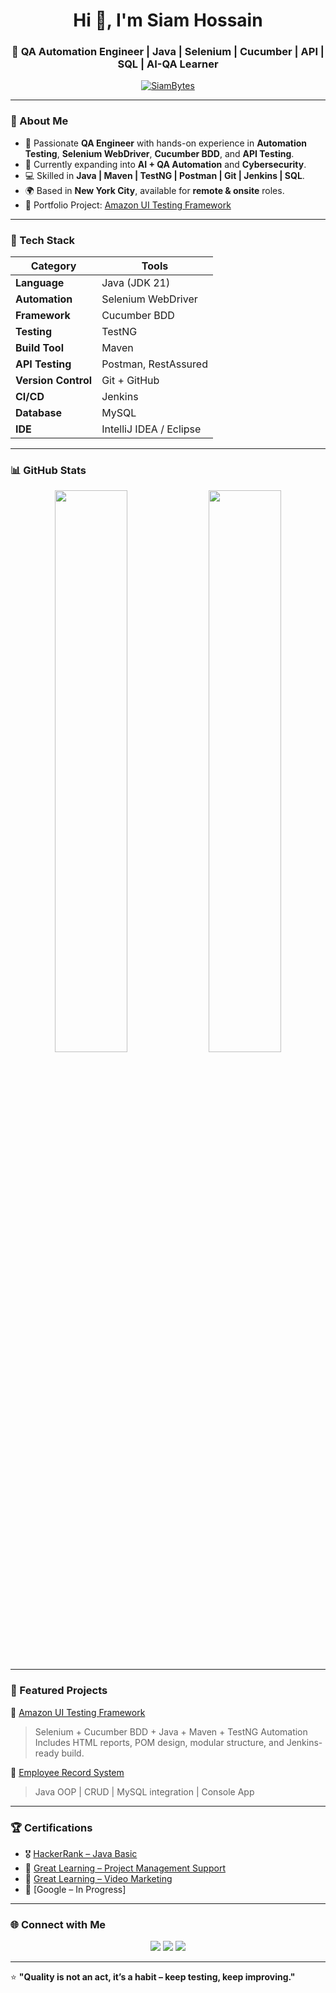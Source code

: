 <h1 align="center">Hi 👋, I'm Siam Hossain</h1>
<h3 align="center">🚀 QA Automation Engineer | Java | Selenium | Cucumber | API | SQL | AI-QA Learner</h3>

<p align="center">
  <a href="https://github.com/SiamBytes"><img src="https://komarev.com/ghpvc/?username=SiamBytes&label=Profile%20views&color=0e75b6&style=flat" alt="SiamBytes" /></a>
</p>

---

### 🧩 About Me  
- 💼 Passionate **QA Engineer** with hands-on experience in **Automation Testing**, **Selenium WebDriver**, **Cucumber BDD**, and **API Testing**.  
- 🧠 Currently expanding into **AI + QA Automation** and **Cybersecurity**.  
- 💻 Skilled in **Java | Maven | TestNG | Postman | Git | Jenkins | SQL**.  
- 🌍 Based in **New York City**, available for **remote & onsite** roles.  
- 🧾 Portfolio Project: [Amazon UI Testing Framework](https://github.com/SiamBytes/AmazonUITesting)  

---

### 🧰 Tech Stack  

| Category | Tools |
|-----------|-------|
| **Language** | Java (JDK 21) |
| **Automation** | Selenium WebDriver |
| **Framework** | Cucumber BDD |
| **Testing** | TestNG |
| **Build Tool** | Maven |
| **API Testing** | Postman, RestAssured |
| **Version Control** | Git + GitHub |
| **CI/CD** | Jenkins |
| **Database** | MySQL |
| **IDE** | IntelliJ IDEA / Eclipse |

---

### 📊 GitHub Stats  

<p align="center">
  <img width="48%" src="https://github-readme-stats.vercel.app/api?username=SiamBytes&show_icons=true&theme=tokyonight" />
  <img width="48%" src="https://github-readme-streak-stats.herokuapp.com/?user=SiamBytes&theme=tokyonight" />
</p>

---

### 🧪 Featured Projects  

🔹 [Amazon UI Testing Framework](https://github.com/SiamBytes/AmazonUITesting)  
> Selenium + Cucumber BDD + Java + Maven + TestNG Automation  
> Includes HTML reports, POM design, modular structure, and Jenkins-ready build.

🔹 [Employee Record System](https://github.com/SiamBytes/EmployeeRecordSystem)  
> Java OOP | CRUD | MySQL integration | Console App  

---

### 🏆 Certifications  

- 🎖️ [HackerRank – Java Basic](https://www.hackerrank.com/certificates/5566a0e0346c)  
- 📜 [Great Learning – Project Management Support](https://www.mygreatlearning.com/certificate/SAMTTNTE) 
- 🧩 [Great Learning – Video Marketing](https://www.mygreatlearning.com/certificate/LLFPIVJZ)   
- 🤖 [Google – In Progress] 

---

### 🌐 Connect with Me  

<p align="center">
  <a href="https://www.linkedin.com/in/md-siam-hossain/"><img src="https://img.shields.io/badge/LinkedIn-blue?style=for-the-badge&logo=linkedin" /></a>
  <a href="https://github.com/SiamBytes"><img src="https://img.shields.io/badge/GitHub-black?style=for-the-badge&logo=github" /></a>
  <a href="mailto:siam.devbytes@gmail.com"><img src="https://img.shields.io/badge/Gmail-D14836?style=for-the-badge&logo=gmail&logoColor=white" /></a>
</p>

---

⭐ **"Quality is not an act, it’s a habit – keep testing, keep improving."**
